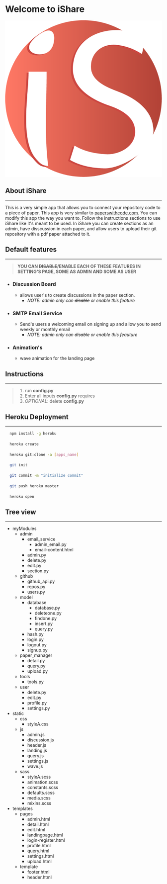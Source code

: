 # Welcome to iShare
![Sample Logo](iShare_logo.png)
## About iShare
---
This is a very simple app that allows you to connect your repository code to a piece of paper. This app is very similar to [paperswithcode.com](https://paperswithcode.com). You can modify this app the way you want to. Follow the instructions sections to use iShare like it's meant to be used. In iShare you can create sections as an admin, have disscussion in each paper, and allow users to upload their git repository with a pdf paper attached to it.  

## Default features
---
> __YOU CAN ~~DISABLE~~/ENABLE EACH OF THESE FEATURES IN SETTING'S PAGE, SOME AS ADMIN AND SOME AS USER__
* ### Discussion Board 
  * allows user's to create discussions in the paper section.
      * _NOTE: admin only can ~~disable~~ or enable this feature_
* ### SMTP Email Service
  * Send's users a welcoming email on signing up and allow you to send weekly or monthly email 
      * _NOTE: admin only can ~~disable~~ or enable this feauture_
* ### Animation's
  * wave animation for the landing page 

## Instructions
---
> 1. run __config.py__ 
> 1. Enter all inputs __config.py__ requires
> 1. _OPTIONAL_: delete __config.py__ 
## Heroku Deployment
---
```bash
  npm install -g heroku
  
  heroku create
  
  heroku git:clone -a [apps_name]
  
  git init
  
  git commit -m "initialize commit"
  
  git push heroku master
  
  heroku open
```
## Tree view
---
* myModules
  * admin
      * email_service
        * admin_email.py
        * email-content.html
      * admin.py
      * delete.py
      * edit.py
      * section.py
   * github
      * github_api.py
      * repos.py
      * users.py
   * model
      * database
        * database.py
        * deleteone.py
        * findone.py
        * insert.py
        * query.py
      * hash.py
      * login.py
      * logout.py
      * signup.py
   * paper_manager
      * detail.py
      * query.py
      * upload.py
   * tools
      * tools.py
   * user
      * delete.py
      * edit.py
      * profile.py
      * settings.py
* static
    * css
      * styleA.css
    * js
      * admin.js
      * discussion.js
      * header.js
      * landing.js
      * query.js
      * settings.js
      * wave.js
    * sass
      * styleA.scss
      * animation.scss
      * constants.scss
      * defaults.scss
      * media.scss
      * mixins.scss
* templates
    * pages
      * admin.html
      * detail.html
      * edit.html
      * landingpage.html
      * login-register.html
      * profile.html
      * query.html
      * settings.html
      * upload.html
    * template
      * footer.html
      * header.html

